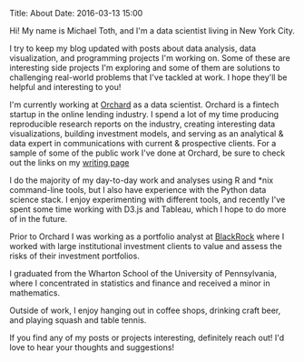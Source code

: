 Title: About
Date: 2016-03-13 15:00

Hi! My name is Michael Toth, and I'm a data scientist living in New York City.

I try to keep my blog updated with posts about data analysis, data visualization, and programming projects I'm working on. Some of these are interesting side projects I'm exploring and some of them are solutions to challenging real-world problems that I've tackled at work. I hope they'll be helpful and interesting to you!

I'm currently working at [Orchard](https://www.orchardplatform.com) as a data scientist. Orchard is a fintech startup in the online lending industry. I spend a lot of my time producing reproducible research reports on the industry, creating interesting data visualizations, building investment models, and serving as an analytical & data expert in communications with current & prospective clients. For a sample of some of the public work I've done at Orchard, be sure to check out the links on my [writing page]({filename}./writing.md)

I do the majority of my day-to-day work and analyses using R and *nix command-line tools, but I also have experience with the Python data science stack. I enjoy experimenting with different tools, and recently I've spent some time working with D3.js and Tableau, which I hope to do more of in the future.  

Prior to Orchard I was working as a portfolio analyst at [BlackRock](https://www.blackrock.com) where I worked with large institutional investment clients to value and assess the risks of their investment portfolios.

I graduated from the Wharton School of the University of Pennsylvania, where I concentrated in statistics and finance and received a minor in mathematics.

Outside of work, I enjoy hanging out in coffee shops, drinking craft beer, and playing squash and table tennis.

If you find any of my posts or projects interesting, definitely reach out! I'd love to hear your thoughts and suggestions!
